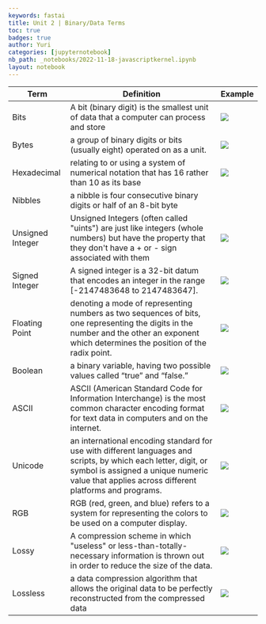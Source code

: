 ```yaml
---
keywords: fastai
title: Unit 2 | Binary/Data Terms
toc: true
badges: true
author: Yuri
categories: [jupyternotebook]
nb_path: _notebooks/2022-11-18-javascriptkernel.ipynb
layout: notebook
---
```


Term               | Definition     | Example      |
------------- | ------------- | -------------
Bits  | A bit (binary digit) is the smallest unit of data that a computer can process and store |![](https://www.computerhope.com/jargon/b/bit-byte.png)               |
Bytes  | a group of binary digits or bits (usually eight) operated on as a unit. | ![](https://techterms.com/img/lg/byte_21.png)                      |
Hexadecimal  | relating to or using a system of numerical notation that has 16 rather than 10 as its base | ![](https://cdn1.byjus.com/wp-content/uploads/2021/09/Hexadecimal-Number-System-Table.png)                   |
Nibbles  | a nibble is four consecutive binary digits or half of an 8-bit byte |                       |
Unsigned Integer  | Unsigned Integers (often called "uints") are just like integers (whole numbers) but have the property that they don't have a + or - sign associated with them |![](https://res.cloudinary.com/practicaldev/image/fetch/s--wJwrZkuh--/c_limit%2Cf_auto%2Cfl_progressive%2Cq_auto%2Cw_880/https://scs.hosted.panopto.com/Panopto/Pages/Viewer/Thumb.aspx%3FeventTargetPID%3Df02fb73c-8769-43de-a970-bda301209a04%26sessionPID%3D57b29532-2a7d-4dac-8168-8892127d9e49%26number%3D20%26isPrimary%3Dfalse%26absoluteTime%3D13076614406.5337)                       |
Signed Integer  | A signed integer is a 32-bit datum that encodes an integer in the range [-2147483648 to 2147483647]. |                    ![](https://res.cloudinary.com/practicaldev/image/fetch/s--wJwrZkuh--/c_limit%2Cf_auto%2Cfl_progressive%2Cq_auto%2Cw_880/https://scs.hosted.panopto.com/Panopto/Pages/Viewer/Thumb.aspx%3FeventTargetPID%3Df02fb73c-8769-43de-a970-bda301209a04%26sessionPID%3D57b29532-2a7d-4dac-8168-8892127d9e49%26number%3D20%26isPrimary%3Dfalse%26absoluteTime%3D13076614406.5337)|
Floating Point  | denoting a mode of representing numbers as two sequences of bits, one representing the digits in the number and the other an exponent which determines the position of the radix point. |![](https://i.pcmag.com/imagery/encyclopedia-terms/floating-point-numbers.fit_lim.size_1050x.gif)                       |
Boolean  | a binary variable, having two possible values called “true” and “false.” | ![](https://i0.wp.com/www.tutorialbrain.com/wp-content/uploads/2020/01/Python-Boolean-operators.png?fit=474%2C316&ssl=1)                      |
ASCII  | ASCII (American Standard Code for Information Interchange) is the most common character encoding format for text data in computers and on the internet. |![](https://jbwyatt.com/I/asciiGood.gif)                       |
Unicode  | an international encoding standard for use with different languages and scripts, by which each letter, digit, or symbol is assigned a unique numeric value that applies across different platforms and programs. |![](https://codescracker.com/computer-fundamental/images/character-map-window.JPG) |
RGB  | RGB (red, green, and blue) refers to a system for representing the colors to be used on a computer display.| ![](https://cdn.educba.com/academy/wp-content/uploads/2019/05/RGB-color.gif) |
Lossy  | A compression scheme in which "useless" or less-than-totally-necessary information is thrown out in order to reduce the size of the data. |![](https://i.pcmag.com/imagery/encyclopedia-terms/lossless-compression-lossy.fit_lim.size_1050x.gif)                       |
Lossless  | a data compression algorithm that allows the original data to be perfectly reconstructed from the compressed data | ![](https://i.pcmag.com/imagery/encyclopedia-terms/lossless-compression-lossy.fit_lim.size_1050x.gif)